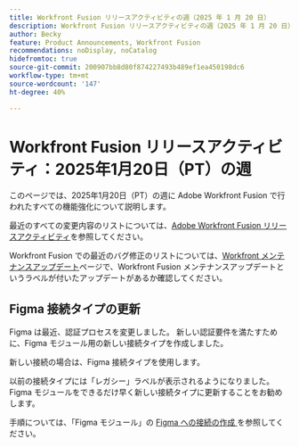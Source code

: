 ```yaml
---
title: Workfront Fusion リリースアクティビティの週（2025 年 1 月 20 日）
description: Workfront Fusion リリースアクティビティの週（2025 年 1 月 20 日）
author: Becky
feature: Product Announcements, Workfront Fusion
recommendations: noDisplay, noCatalog
hidefromtoc: true
source-git-commit: 200907bb8d80f874227493b489ef1ea450198dc6
workflow-type: tm+mt
source-wordcount: '147'
ht-degree: 40%

---
```


# Workfront Fusion リリースアクティビティ：2025年1月20日（PT）の週

このページでは、2025年1月20日（PT）の週に Adobe Workfront Fusion で行われたすべての機能強化について説明します。

最近のすべての変更内容のリストについては、[Adobe Workfront Fusion リリースアクティビティ](/help/workfront-fusion/fusion-product-releases/fusion-release-activity.md)を参照してください。

Workfront Fusion での最近のバグ修正のリストについては、[Workfront メンテナンスアップデート](https://experienceleague.adobe.com/en/docs/workfront-known-issues/releases/current-updates)ページで、Workfront Fusion メンテナンスアップデートというラベルが付いたアップデートがあるか確認してください。

## Figma 接続タイプの更新

Figma は最近、認証プロセスを変更しました。 新しい認証要件を満たすために、Figma モジュール用の新しい接続タイプを作成しました。

新しい接続の場合は、Figma 接続タイプを使用します。

以前の接続タイプには「レガシー」ラベルが表示されるようになりました。 Figma モジュールをできるだけ早く新しい接続タイプに更新することをお勧めします。

手順については、「Figma モジュール」の [Figma への接続の作成 ](/help/workfront-fusion/references/apps-and-modules/third-party-connectors/figma-modules.md#create-a-connection-to-figma) を参照してください。

